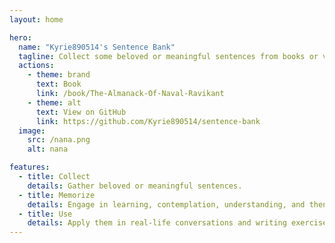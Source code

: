 ```yaml
---
layout: home

hero:
  name: "Kyrie890514's Sentence Bank"
  tagline: Collect some beloved or meaningful sentences from books or videos to help me learn English.
  actions:
    - theme: brand
      text: Book
      link: /book/The-Almanack-Of-Naval-Ravikant
    - theme: alt
      text: View on GitHub
      link: https://github.com/Kyrie890514/sentence-bank
  image:
    src: /nana.png
    alt: nana

features:
  - title: Collect
    details: Gather beloved or meaningful sentences.
  - title: Memorize
    details: Engage in learning, contemplation, understanding, and then memorization.
  - title: Use
    details: Apply them in real-life conversations and writing exercises.
---
```


<style>
:root {
  --vp-home-hero-name-color: transparent;
  --vp-home-hero-name-background: -webkit-linear-gradient(120deg, #bd34fe 30%, pink);
}
</style>
